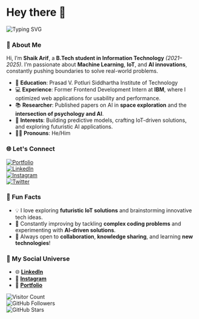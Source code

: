# Hey there 👋  
![Typing SVG](https://readme-typing-svg.herokuapp.com?font=Fira+Code&size=35&duration=3000&pause=1000&color=36BCF7&width=750&lines=WELCOME+TO+SHAIK+ARIF'S+GITHUB!;Tech+Explorer+%7C+AI+Innovator;ML+Enthusiast+%7C+IoT+Creator;Turning+Ideas+into+Impactful+Code;Collaborate%2C+Learn%2C+Innovate!🌟)




### 🚀 About Me  
Hi, I’m **Shaik Arif**, a **B.Tech student in Information Technology** *(2021–2025)*. I’m passionate about **Machine Learning**, **IoT**, and **AI innovations**, constantly pushing boundaries to solve real-world problems.  

- 🏫 **Education**: Prasad V. Potluri Siddhartha Institute of Technology  
- 💻 **Experience**: Former Frontend Development Intern at **IBM**, where I optimized web applications for usability and performance.  
- 📚 **Researcher**: Published papers on AI in **space exploration** and the **intersection of psychology and AI**.  
- 🤖 **Interests**: Building predictive models, crafting IoT-driven solutions, and exploring futuristic AI applications.  
- 🙋‍♂️ **Pronouns**: He/Him  
 



### 🌐 Let's Connect  
[![Portfolio](https://img.shields.io/badge/Portfolio-Coming%20Soon-blue?style=for-the-badge)](https://research1233.github.io/portfolio/)  
[![LinkedIn](https://img.shields.io/badge/LinkedIn-Connect-blue?style=for-the-badge&logo=linkedin)](https://www.linkedin.com/in/shaik-arif99/)  
[![Instagram](https://img.shields.io/badge/Instagram-Follow-purple?style=for-the-badge&logo=instagram&logoColor=white)](https://www.instagram.com/unique__one__99/)  
[![Twitter](https://img.shields.io/badge/Twitter-Follow-blue?style=for-the-badge&logo=twitter)](https://x.com/Applelo96522941)  






### 🌟 Fun Facts  
- 💡 I love exploring **futuristic IoT solutions** and brainstorming innovative tech ideas.  
- 🎯 Constantly improving by tackling **complex coding problems** and experimenting with **AI-driven solutions**.  
- 🤝 Always open to **collaboration**, **knowledge sharing**, and learning **new technologies**!  



### 🔗 My Social Universe  
- 🌐 **[LinkedIn](https://www.linkedin.com/in/shaik-arif99/)**  
- 📸 **[Instagram](https://www.instagram.com/unique__one__99/)**  
- 📁 **[Portfolio](https://research1233.github.io/portfolio/)**  



![Visitor Count](https://komarev.com/ghpvc/?username=shaikarif&color=blue&style=flat-square)  
![GitHub Followers](https://img.shields.io/github/followers/shaikarif?style=social)  
![GitHub Stars](https://img.shields.io/github/stars/shaikarif?style=social)  
